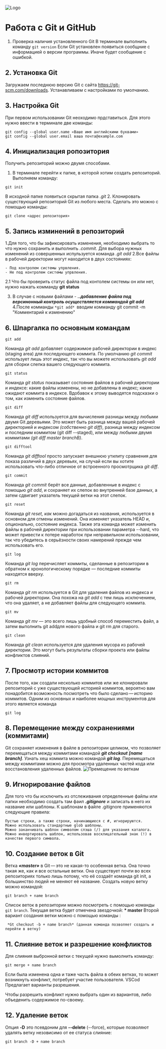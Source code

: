 ![Logo](Git_instruction.jpg)

# Работа с Git и GitHub

1. Проверка наличия установленного Git
В терминале выполнить команду `git version`
Если Git установлен появиться сообщние с информацией о версии программы. Иначе будет сообщение с ошибкой.

## 2. Установка Git
Загружаем последнюю версию Git с сайта  https://git-scm.com/downloads.
Устанавливаем с настройками по умолчанию.

## 3. Настройка Git
При первом использовании Git неоходимо прдставиться. Для этого нужно ввести в терминале две команды:
```
git config --global user.name «Ваше имя английскими буквами»
git config --global user.email ваша почта@example.com
```
## 4. Инициализация ропозитория
Получить репозиторий можно двумя способами.
1. В терминале перейти к папке, в которой хотим создать репозиторий. Выполняем команду:
```
git init
```
В исходной папке появиться скрытая папка *.git*
2. Клонировать существующий репозиторий Git из любого места. Сделать это можно с помощью команды:
```
git clone <адрес репозитория>
```

## 5. Запись изминений в репозиторий
1.Для того, что бы зафиксировать изменения, необходимо выбрать то что нужно сохранить и выполнить *.commit*. Для выбора нужных изменений из совершенных испульзуется команда *.git add*
2.Все файлы в рабочей директории могут находится в двух состояниях:
```
- Под контролем системы упрвления.
- Не под контролем системы упрвления.
```
2.1 Что бы проверить статус файла под контолем системы он или нет, нужно нажать комманду **git status**

3. В случае с новыми файлами - ***..добавление файла под версинонный контроль осуществляется коммандой git add***
4.После комманды ```*git add* ```вводим комманду git commit -m "Комментарий к изменению"


## 6. Шпаргалка по основным командам
```
git add
```
Команда *git add* добавляет содержимое рабочей директории в индекс (staging area) для последующего коммита. По умолчанию *git commit* использует лишь этот индекс, так что вы можете использовать *git add* для сборки слепка вашего следующего коммита.
```
git status
```
Команда *git status* показывает состояния файлов в рабочей директории и индексе: какие файлы изменены, но не добавлены в индекс; какие ожидают коммита в индексе. Вдобавок к этому выводятся подсказки о том, как изменить состояние файлов.
```
git diff
```
Команда *git diff* используется для вычисления разницы между любыми двумя Git деревьями. Это может быть разница между вашей рабочей директорией и индексом *(собственно git diff)*, разница между индексом и последним коммитом (git diff --staged), или между любыми двумя коммитами *(git diff master branchB)*.
```
git difftool
```
Команда *git difftool* просто запускает внешнюю утилиту сравнения для показа различий в двух деревьях, на случай если вы хотите использовать что-либо отличное от встроенного просмотрщика *git diff*.
```
git commit
```
Команда *git commit* берёт все данные, добавленные в индекс с помощью *git add*, и сохраняет их слепок во внутренней базе данных, а затем сдвигает указатель текущей ветки на этот слепок.
```
git reset
```
Команда *git reset, как* можно догадаться из названия, используется в основном для отмены изменений. Она изменяет указатель HEAD и, опционально, состояние индекса. Также эта команда может изменить файлы в рабочей директории при использовании параметра --hard, что может привести к потере наработок при неправильном использовании, так что убедитесь в серьёзности своих намерений прежде чем использовать его.
```
git log
```
Команда *git log* перечисляет коммиты, сделанные в репозитории в обратном к хронологическому порядке — последние коммиты находятся вверху.
```
git rm
```
Команда *git rm* используется в Git для удаления файлов из индекса и рабочей директории. Она похожа на *git add* с тем лишь исключением, что она удаляет, а не добавляет файлы для следующего коммита.
```
git mv
```
Команда *git mv* — это всего лишь удобный способ переместить файл, а затем выполнить git addдля нового файла и git rm для старого.
```
git clean
```
Команда *git clean* используется для удаления мусора из рабочей директории. Это могут быть результаты сборки проекта или файлы конфликтов слияний.


## 7. Просмотр истории коммитов
После того, как создали несколько коммитов или же клонировали репозиторий с уже существующей историей коммитов, вероятно вам понадобится возможность посмотреть что было сделано — историю коммитов. Одним из основных и наиболее мощных инструментов для этого является команда 
```
git log
```
## 8. Перемещение между сохранениями (коммитами)
Git сохраняет изменения в файле в репозитории целиком, что позволяет перемещаться между коммитами командой ***git checkout*** ***[name branch]***. Узнать хеш коммита можно командой ***git log***. Перемещаться между коммитами можно для просмотра удаленных частей кода или восстановления удаленных файлов.
![Премещение по веткам](Moving_along_branchs.png)


## 9. Игнорирование файлов
Для того что бы исключить из отслеживания определенные файлы или папки необходимо создать там фаил ***.gitignore*** и записать в него их название или шаблоны.
К шаблонам в файле .gitignore применяются следующие правила:
```
Пустые строки, а также строки, начинающиеся с #, игнорируются.
Можно использовать стандартные glob шаблоны.
Можно заканчивать шаблон символом слэша (/) для указания каталога.
Можно инвертировать шаблон, использовав восклицательный знак (!) в качестве первого символа.  
```

## 10. Создание веток в Git
Ветка ***«master»*** в Git — это не какая-то особенная ветка. Она точно такая же, как и все остальные ветки. Она существует почти во всех репозиториях только лишь потому, что её создаёт команда git init, а большинство людей не меняют её название.
Создать новую ветку можно командой: 
```
git branch + name branch
```

Список веток в репозитории можно посмотреть с помощью команды `git branch`.
Текущая ветка будет отмечена звездочкой: **\* master**
Второй вариант создания ветки можно с помощью команды :
```
 *Gt checkout -b + name branch* (данная команда позволяет создать и перейти в ветку)
```
## 11. Слияние веток и разрешение конфликтов
Для слияния выбронной ветки с текущей нужно вымолнить команду: 

```
git merge + name branch
```
Если была изменена одна и таже часть файла в обеих ветках, то может возникнуть конфликт, потребует участие пользователя.
VSCod Предлагает варианты разрешения.





Чтобы разрешить конфликт нужно выбрать один из вариантов, либо объеденить содержимое по-своему.

## 12. Удаление веток







Опция **-D** это псевдоним для **--delete** (--force), которые позволяют удалять ветку незовисимо от ее статуса слияние:
```
git branch -D + name branch
```


